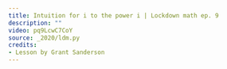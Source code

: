 ```yaml
---
title: Intuition for i to the power i | Lockdown math ep. 9
description: ""
video: pq9LcwC7CoY
source: _2020/ldm.py
credits:
- Lesson by Grant Sanderson
---
```

